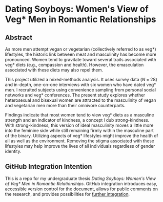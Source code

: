 # Dating Soyboys: Women's View of Veg* Men in Romantic Relationships

## Abstract

As more men attempt vegan or vegetarian (collectively referred to as veg\*) lifestyles, the historic link between meat and masculinity has become more pronounced. Women tend to gravitate toward several traits associated with veg* diets (e.g., compassion and health). However, the emasculation associated with these diets may also repel them.

This project utilized a mixed-methods analysis. It uses survey data (_N_ = 28) and in-depth, one-on-one interviews with six women who have dated veg* men. I recruited subjects using convenience sampling from personal social networks and veg* conferences. The present study explores whether heterosexual and bisexual women are attracted to the masculinity of vegan and vegetarian men more than their omnivore counterparts.

Findings indicate that most women tend to view veg* diets as a masculine strength and an indicator of kindness, a concept I dub strong-kindness. With strong-kindness, this version of ideal masculinity moves a little more into the feminine side while still remaining firmly within the masculine part of the binary. Utilizing aspects of veg* lifestyles might improve the health of all as well as the environment. Removing the stigma associated with these lifestyles may help improve the lives of
all individuals regardless of gender identity.

## GitHub Integration Intention

This is a repo for my undergraduate thesis _Dating Soyboys: Women's View of Veg* Men in Romantic Relationships_. GitHub integration introduces easy, accessible version control for the document, allows for public comments on the research, and provides possibilities for [further integration](https://www.aijo.info/2019/12/21/pglt-workflow/).
